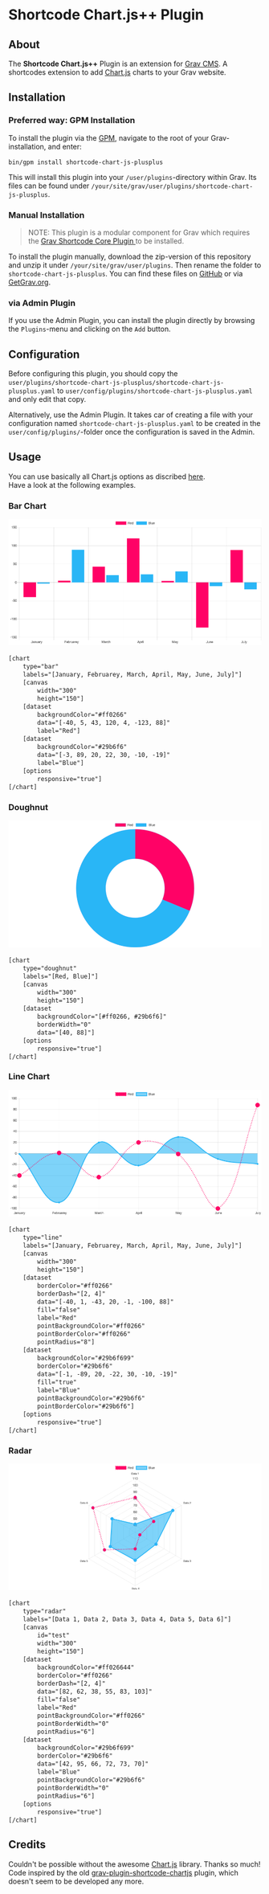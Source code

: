 # Shortcode Chart.js++ Plugin

## About

The **Shortcode Chart.js++** Plugin is an extension for [Grav CMS](http://github.com/getgrav/grav). A shortcodes extension to add [Chart.js](https://www.chartjs.org/) charts to your Grav website.

## Installation

### Preferred way: GPM Installation

To install the plugin via the [GPM](http://learn.getgrav.org/advanced/grav-gpm), navigate to the root of your Grav-installation, and enter:

    bin/gpm install shortcode-chart-js-plusplus

This will install this plugin into your `/user/plugins`-directory within Grav. Its files can be found under `/your/site/grav/user/plugins/shortcode-chart-js-plusplus`.

### Manual Installation
	
> NOTE: This plugin is a modular component for Grav which requires the [Grav Shortcode Core Plugin
](https://github.com/getgrav/grav-plugin-shortcode-core) to be installed.

To install the plugin manually, download the zip-version of this repository and unzip it under `/your/site/grav/user/plugins`. Then rename the folder to `shortcode-chart-js-plusplus`. You can find these files on [GitHub](https://github.com/sal0max/grav-plugin-shortcode-chart-js-plusplus) or via [GetGrav.org](http://getgrav.org/downloads/plugins#extras).

### via Admin Plugin

If you use the Admin Plugin, you can install the plugin directly by browsing the `Plugins`-menu and clicking on the `Add` button.

## Configuration

Before configuring this plugin, you should copy the `user/plugins/shortcode-chart-js-plusplus/shortcode-chart-js-plusplus.yaml` to `user/config/plugins/shortcode-chart-js-plusplus.yaml` and only edit that copy.

Alternatively, use the Admin Plugin. It takes car of creating a file with your configuration named `shortcode-chart-js-plusplus.yaml` to be created in the `user/config/plugins/`-folder once the configuration is saved in the Admin.

## Usage

You can use basically all Chart.js options as discribed [here](https://www.chartjs.org/docs/).  
Have a look at the following examples.

### Bar Chart

![](assets/bar.png)

```
[chart
    type="bar"
    labels="[January, Februarey, March, April, May, June, July]"]
    [canvas
        width="300"
        height="150"]
    [dataset
        backgroundColor="#ff0266"
        data="[-40, 5, 43, 120, 4, -123, 88]"
        label="Red"]
    [dataset
        backgroundColor="#29b6f6"
        data="[-3, 89, 20, 22, 30, -10, -19]"
        label="Blue"]
    [options
        responsive="true"]
[/chart]
```

### Doughnut

![](assets/doughnut.png)

```
[chart
    type="doughnut"
    labels="[Red, Blue]"]
    [canvas
        width="300"
        height="150"]
    [dataset
        backgroundColor="[#ff0266, #29b6f6]"
        borderWidth="0"
        data="[40, 88]"]
    [options
        responsive="true"]
[/chart]
```

### Line Chart

![](assets/line_chart.png)

```
[chart
    type="line"
    labels="[January, Februarey, March, April, May, June, July]"]
    [canvas
        width="300"
        height="150"]
    [dataset
        borderColor="#ff0266"
        borderDash="[2, 4]"
        data="[-40, 1, -43, 20, -1, -100, 88]"
        fill="false"
        label="Red"
        pointBackgroundColor="#ff0266"
        pointBorderColor="#ff0266"
        pointRadius="8"]
    [dataset
        backgroundColor="#29b6f699"
        borderColor="#29b6f6"
        data="[-1, -89, 20, -22, 30, -10, -19]"
        fill="true"
        label="Blue"
        pointBackgroundColor="#29b6f6"
        pointBorderColor="#29b6f6"]
    [options
        responsive="true"]
[/chart]
```

### Radar

![](assets/radar.png)

```
[chart
    type="radar"
    labels="[Data 1, Data 2, Data 3, Data 4, Data 5, Data 6]"]
    [canvas
        id="test"
        width="300"
        height="150"]
    [dataset
        backgroundColor="#ff026644"
        borderColor="#ff0266"
        borderDash="[2, 4]"
        data="[82, 62, 38, 55, 83, 103]"
        fill="false"
        label="Red"
        pointBackgroundColor="#ff0266"
        pointBorderWidth="0"
        pointRadius="6"]
    [dataset
        backgroundColor="#29b6f699"
        borderColor="#29b6f6"
        data="[42, 95, 66, 72, 73, 70]"
        label="Blue"
        pointBackgroundColor="#29b6f6"
        pointBorderWidth="0"
        pointRadius="6"]
    [options
        responsive="true"]
[/chart]
```

## Credits

Couldn't be possible without the awesome [Chart.js](https://www.chartjs.org/) library. Thanks so much!  
Code inspired by the old [grav-plugin-shortcode-chartjs](https://github.com/CPPL/grav-plugin-shortcode-chartjs) plugin, which doesn't seem to be developed any more.